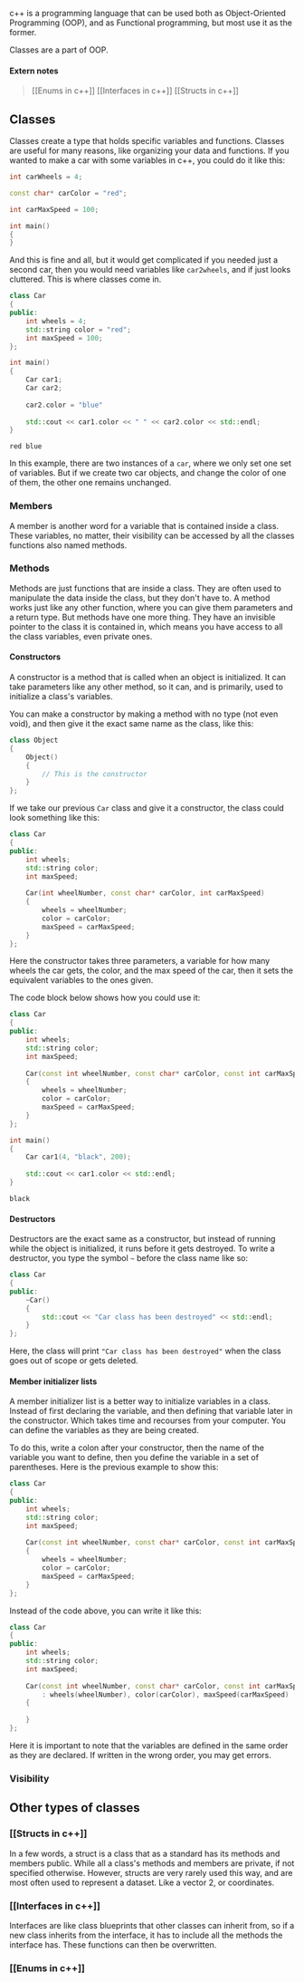 c++ is a programming language that can be used both as Object-Oriented Programming (OOP), and as Functional programming, but most use it as the former. 

Classes are a part of OOP.

#### Extern notes

> [[Enums in c++]]
> [[Interfaces in c++]]
> [[Structs in c++]]


## Classes

Classes create a type that holds specific variables and functions.
Classes are useful for many reasons, like organizing your data and functions.
If you wanted to make a car with some variables in c++, you could do it like this:

```cpp
int carWheels = 4;

const char* carColor = "red";

int carMaxSpeed = 100;

int main()
{
}
```

And this is fine and all, but it would get complicated if you needed just a second car, then you would need variables like `car2wheels`, and if just looks cluttered. This is where classes come in.

```cpp
class Car
{
public:
	int wheels = 4;
	std::string color = "red";
	int maxSpeed = 100;
};  

int main()
{
	Car car1;
	Car car2;
	
    car2.color = "blue"
    
	std::cout << car1.color << " " << car2.color << std::endl;
}
```

```output
red blue
```

In this example, there are two instances of a `car`, where we only set one set of variables. But if we create two car objects, and change the color of one of them, the other one remains unchanged.

### Members
A member is another word for a variable that is contained inside a class. These variables, no matter, their visibility can be accessed by all the classes functions also named methods.


### Methods

Methods are just functions that are inside a class. 
They are often used to manipulate the data inside the class, but they don't have to.
A method works just like any other function, where you can give them parameters and a return type. But methods have one more thing. They have an invisible pointer to the class it is contained in, which means you have access to all the class variables, even private ones.


#### Constructors

A constructor is a method that is called when an object is initialized. It can take parameters like any other method, so it can, and is primarily, used to initialize a class's variables.

You can make a constructor by making a method with no type (not even void), and then give it the exact same name as the class, like this:
```cpp
class Object
{
	Object()
	{
		// This is the constructor
	}
};
```


If we take our previous `Car` class and give it a constructor, the class could look something like this:

```cpp
class Car
{
public:
	int wheels;
	std::string color;
	int maxSpeed;
	
	Car(int wheelNumber, const char* carColor, int carMaxSpeed)
	{
		wheels = wheelNumber;
		color = carColor;
		maxSpeed = carMaxSpeed;
	}
}; 
```

Here the constructor takes three parameters, a variable for how many wheels the car gets, the color, and the max speed of the car, then it sets the equivalent variables to the ones given.

The code block below shows how you could use it:

```cpp
class Car
{
public:
	int wheels;
	std::string color;
	int maxSpeed;
	
	Car(const int wheelNumber, const char* carColor, const int carMaxSpeed)
	{
		wheels = wheelNumber;
		color = carColor;
		maxSpeed = carMaxSpeed;
	}
}; 

int main()
{
	Car car1(4, "black", 200);
	
	std::cout << car1.color << std::endl;
}
```

```output
black
```

#### Destructors
Destructors are the exact same as a constructor, but instead of running while the object is initialized, it runs before it gets destroyed. To write a destructor, you type the symbol `~` before the class name like so:
```cpp
class Car
{
public:
	~Car()
	{
		std::cout << "Car class has been destroyed" << std::endl;
	}
};
```

Here, the class will print `"Car class has been destroyed"` when the class goes out of scope or gets deleted.

#### Member initializer lists
A member initializer list is a better way to initialize variables in a class. Instead of first declaring the variable, and then defining that variable later in the constructor. Which takes time and recourses from your computer. You can define the variables as they are being created.

To do this, write a colon after your constructor, then the name of the variable you want to define, then you define the variable in a set of parentheses. Here is the previous example to show this:
```cpp
class Car
{
public:
	int wheels;
	std::string color;
	int maxSpeed;
	
	Car(const int wheelNumber, const char* carColor, const int carMaxSpeed)
	{
		wheels = wheelNumber;
		color = carColor;
		maxSpeed = carMaxSpeed;
	}
}; 
```

Instead of the code above, you can write it like this:
```cpp
class Car
{
public:
	int wheels;
	std::string color;
	int maxSpeed;
	
	Car(const int wheelNumber, const char* carColor, const int carMaxSpeed)
		: wheels(wheelNumber), color(carColor), maxSpeed(carMaxSpeed)
	{
	
	}
}; 
```
Here it is important to note that the variables are defined in the same order as they are declared.
If written in the wrong order, you may get errors. 


### Visibility


## Other types of classes


### [[Structs in c++]]

In a few words, a struct is a class that as a standard has its methods and members public. While all a class's methods and members are private, if not specified otherwise.
However, structs are very rarely used this way, and are most often used to represent a dataset. Like a vector 2, or coordinates.


### [[Interfaces in c++]]

Interfaces are like class blueprints that other classes can inherit from, so if a new class inherits from the interface, it has to include all the methods the interface has. These functions can then be overwritten.

### [[Enums in c++]]
